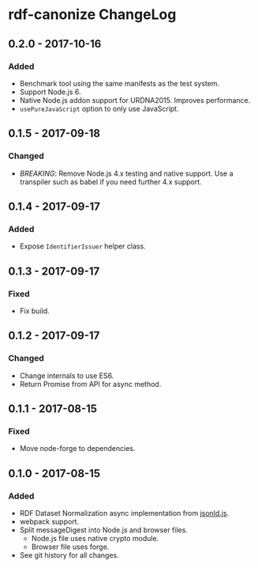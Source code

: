 # rdf-canonize ChangeLog

## 0.2.0 - 2017-10-16

### Added
- Benchmark tool using the same manifests as the test system.
- Support Node.js 6.
- Native Node.js addon support for URDNA2015. Improves performance.
- `usePureJavaScript` option to only use JavaScript.

## 0.1.5 - 2017-09-18

### Changed
- *BREAKING*: Remove Node.js 4.x testing and native support. Use a transpiler
  such as babel if you need further 4.x support.

## 0.1.4 - 2017-09-17

### Added
- Expose `IdentifierIssuer` helper class.

## 0.1.3 - 2017-09-17

### Fixed
- Fix build.

## 0.1.2 - 2017-09-17

### Changed
- Change internals to use ES6.
- Return Promise from API for async method.

## 0.1.1 - 2017-08-15

### Fixed
- Move node-forge to dependencies.

## 0.1.0 - 2017-08-15

### Added
- RDF Dataset Normalization async implementation from [jsonld.js][].
- webpack support.
- Split messageDigest into Node.js and browser files.
  - Node.js file uses native crypto module.
  - Browser file uses forge.
- See git history for all changes.

[jsonld.js]: https://github.com/digitalbazaar/jsonld.js
